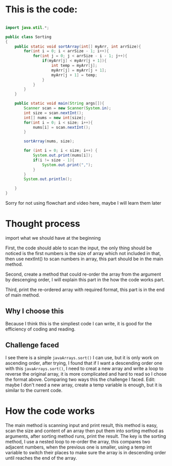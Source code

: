 # This is the code:

```java

import java.util.*;

public class Sorting
{
    public static void sortArray(int[] myArr, int arrSize){
        for(int i = 0; i < arrSize - 1; i++){
            for(int j = 0; j < arrSize - i - 1; j++){
                if(myArr[j] < myArr[j + 1]){
                    int temp = myArr[j];
                    myArr[j] = myArr[j + 1];
                    myArr[j + 1] = temp;
                }
            }
        }
    }

    public static void main(String args[]){
        Scanner scan = new Scanner(System.in);
        int size = scan.nextInt();
        int[] nums = new int[size];
        for(int i = 0; i < size; i++){
            nums[i] = scan.nextInt();
        }

        sortArray(nums, size);

        for (int i = 0; i < size; i++) {
            System.out.print(nums[i]);
            if(i != size - 1){
                System.out.print(",");
            }
        }
        System.out.println();

    }
}
```

Sorry for not using flowchart and video here, maybe I will learn them later

# Thought process
import what we should have at the beginning

First, the code should able to scan the input, the only thing should be noticed is the first numbers is the size of array which not included in that, then use nextInt() to scan numbers in array, this part should be in the main method.

Second, create a method that could re-order the array from the argument by descenging order, I will explain this part in the how the code works part.

Third, print the re-ordered array with required format, this part is in the end of main method.

## Why I choose this
Because I think this is the simpliest code I can write, it is good for the efficiency of coding and reading.

## Challenge faced
I see there is a simple ```javaArrays.sort()``` I can use, but it is only work on ascending order, after trying, I found that if I want a descending order one with this ```javaArrays.sort()```, 
I need to creat a new array and write a loop to reverse the original array, it is more complicated and hard to read so I chose the format above. Comparing two ways this the challenge I faced.
Edit: maybe I don't need a new array, create a temp variable is enough, but it is similar to the current code.

# How the code works
The main method is scanning input and print result, this method is easy, scan the size and content of an array then put them into sorting method as arguments, after sorting method runs, print the result.
The key is the sorting method, I use a nested loop to re-order the array, this compares two adjacent numbers, when the previous one is smaller, using a temp int variable to switch their places to make sure the array is in descending order 
until reaches the end of the array.
